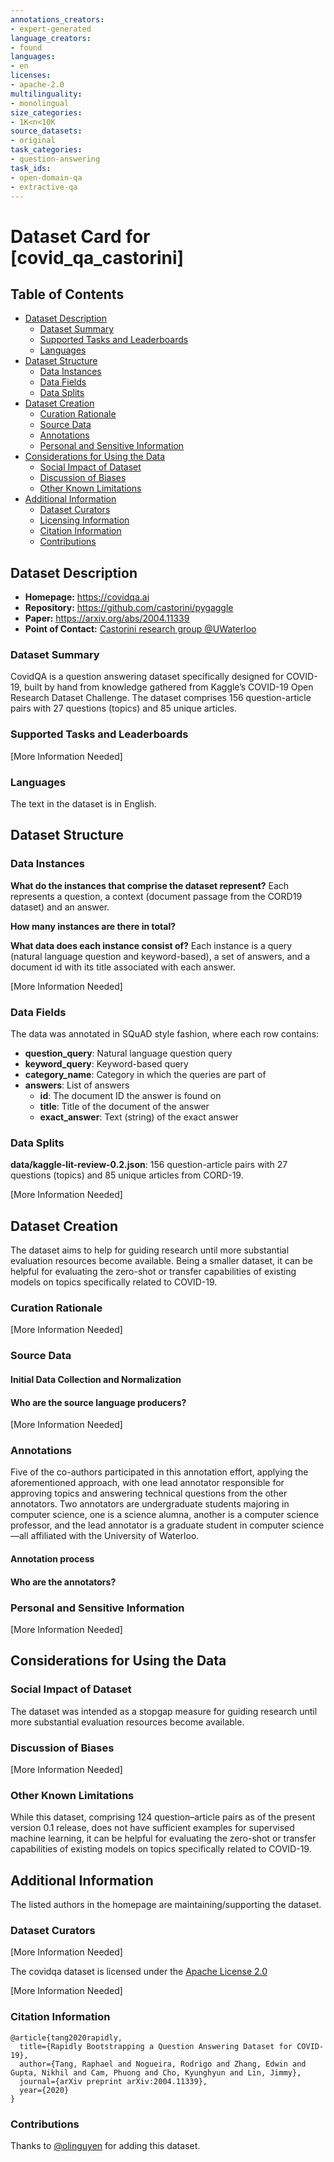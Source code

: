 ```yaml
---
annotations_creators:
- expert-generated
language_creators:
- found
languages:
- en
licenses:
- apache-2.0
multilinguality:
- monolingual
size_categories:
- 1K<n<10K
source_datasets:
- original
task_categories:
- question-answering
task_ids:
- open-domain-qa
- extractive-qa
---
```



# Dataset Card for [covid_qa_castorini]

## Table of Contents
- [Dataset Description](#dataset-description)
  - [Dataset Summary](#dataset-summary)
  - [Supported Tasks and Leaderboards](#supported-tasks-and-leaderboards)
  - [Languages](#languages)
- [Dataset Structure](#dataset-structure)
  - [Data Instances](#data-instances)
  - [Data Fields](#data-fields)
  - [Data Splits](#data-splits)
- [Dataset Creation](#dataset-creation)
  - [Curation Rationale](#curation-rationale)
  - [Source Data](#source-data)
  - [Annotations](#annotations)
  - [Personal and Sensitive Information](#personal-and-sensitive-information)
- [Considerations for Using the Data](#considerations-for-using-the-data)
  - [Social Impact of Dataset](#social-impact-of-dataset)
  - [Discussion of Biases](#discussion-of-biases)
  - [Other Known Limitations](#other-known-limitations)
- [Additional Information](#additional-information)
  - [Dataset Curators](#dataset-curators)
  - [Licensing Information](#licensing-information)
  - [Citation Information](#citation-information)
  - [Contributions](#contributions)

## Dataset Description

- **Homepage:** https://covidqa.ai
- **Repository:** https://github.com/castorini/pygaggle
- **Paper:** https://arxiv.org/abs/2004.11339
- **Point of Contact:** [Castorini research group @UWaterloo](https://github.com/castorini/)

### Dataset Summary

CovidQA is a question answering dataset specifically designed for COVID-19, built by hand from knowledge gathered 
from Kaggle’s COVID-19 Open Research Dataset Challenge.
The dataset comprises 156 question-article pairs with 27 questions (topics) and 85 unique articles.

### Supported Tasks and Leaderboards

[More Information Needed]

### Languages

The text in the dataset is in English.

## Dataset Structure

### Data Instances

**What do the instances that comprise the dataset represent?**
Each represents a question, a context (document passage from the CORD19 dataset) and an answer.

**How many instances are there in total?**

**What data does each instance consist of?**
Each instance is a query (natural language question and keyword-based), a set of answers, and a document id with its title associated with each answer.

[More Information Needed]

### Data Fields

The data was annotated in SQuAD style fashion, where each row contains:

* **question_query**: Natural language question query
* **keyword_query**: Keyword-based query
* **category_name**: Category in which the queries are part of
* **answers**: List of answers
  * **id**: The document ID the answer is found on
  * **title**: Title of the document of the answer
  * **exact_answer**: Text (string) of the exact answer

### Data Splits

**data/kaggle-lit-review-0.2.json**: 156 question-article pairs with 27 questions (topics) and 85 unique articles from
CORD-19.

[More Information Needed]

## Dataset Creation

The dataset aims to help for guiding research until more substantial evaluation resources become available. Being a smaller dataset,
it can be helpful for evaluating the zero-shot or transfer capabilities of existing models on topics specifically related to COVID-19.

### Curation Rationale

[More Information Needed]

### Source Data

#### Initial Data Collection and Normalization

#### Who are the source language producers?

[More Information Needed]

### Annotations

Five of the co-authors participated in this annotation effort, applying the aforementioned approach, with one lead 
annotator responsible for approving topics and answering technical questions from the other annotators. Two annotators are
undergraduate students majoring in computer science, one is a science alumna, another is a computer science professor, 
and the lead annotator is a graduate student in computer science—all affiliated with the University of Waterloo.

#### Annotation process

#### Who are the annotators?

### Personal and Sensitive Information

[More Information Needed]

## Considerations for Using the Data

### Social Impact of Dataset

The dataset was intended as a stopgap measure for guiding research until more substantial evaluation resources become available.

### Discussion of Biases

[More Information Needed]

### Other Known Limitations

While this dataset, comprising 124 question–article pairs as of the present version 0.1 release, does not have sufficient
examples for supervised machine learning, it can be helpful for evaluating the zero-shot or transfer capabilities
of existing models on topics specifically related to COVID-19.

## Additional Information

The listed authors in the homepage are maintaining/supporting the dataset. 

### Dataset Curators

[More Information Needed]

The covidqa dataset is licensed under 
the [Apache License 2.0](https://github.com/castorini/pygaggle/blob/master/LICENSE)

[More Information Needed]

### Citation Information

```
@article{tang2020rapidly,
  title={Rapidly Bootstrapping a Question Answering Dataset for COVID-19},
  author={Tang, Raphael and Nogueira, Rodrigo and Zhang, Edwin and Gupta, Nikhil and Cam, Phuong and Cho, Kyunghyun and Lin, Jimmy},
  journal={arXiv preprint arXiv:2004.11339},
  year={2020}
}
```

### Contributions

Thanks to [@olinguyen](https://github.com/olinguyen) for adding this dataset.